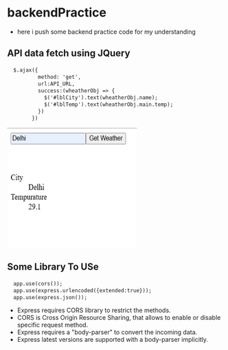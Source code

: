 # backendPractice
- here i push some backend practice code for my understanding

## API data fetch using JQuery
```
  $.ajax({
          method: 'get',
          url:API_URL,
          success:(wheatherObj => {
            $('#lblCity').text(wheatherObj.name);
            $('#lblTemp').text(wheatherObj.main.temp);
          })
        })
```
<img src="https://github.com/Suprit202/backendPractice/blob/main/media/Screenshot%202025-07-10%20161350.png" width="60%" height="280px">

## Some Library To USe
```
  app.use(cors());
  app.use(express.urlencoded({extended:true}));
  app.use(express.json());
```
- Express requires CORS library to restrict the methods.
- CORS is Cross Origin Resource Sharing, that allows to enable or disable specific request method.
- Express requires a "body-parser" to convert the incoming data.
- Express latest versions are supported with a body-parser implicitly.

